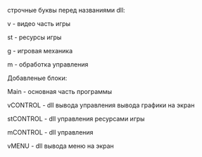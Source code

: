 строчные буквы перед названиями dll: 

v - видео часть игры

st - ресурсы игры

g - игровая механика

m - обработка управления

Добавленые блоки: 

Main - основная часть программы

vCONTROL - dll вывода управления вывода графики на экран

stCONTROL - dll управления ресурсами игры

mCONTROL - dll управления 

vMENU - dll вывода меню на экран